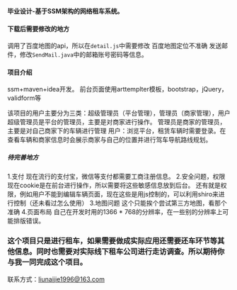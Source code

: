 **毕业设计-基于SSM架构的网络租车系统。**
#### 下载后需要修改的地方 
调用了百度地图的api，所以在`detail.js`中需要修改  百度地图定位不准确
发送邮件，修改`SendMail.java`中的邮箱账号密码等信息。
#### 项目介绍
ssm+maven+idea开发。
前台页面使用arttemplter模板，bootstrap，jQuery，validform等

该项目的用户主要分为三类：超级管理员（平台管理），管理员（商家管理），用户
超级管理员是平台的管理员，主要是对商家进行操作。
管理员是商家的管理员，主要是对自己商家下的车辆进行管理
用户：浏览平台，租赁车辆时需要登录。在查看车辆和商家信息时会展示商家与自己的位置并进行驾车导航路线规划。

##### 待完善地方
1.支付
 现在流行的支付宝，微信等支付都需要工商注册信息。
2.安全问题，权限
  现在cookie是在前台进行操作，所以需要将这些敏感信息放到后台。
  还有就是权限，例如用户不能到编辑车辆页面，现在这些是用js控制的，可以利用shiro来进行控制（还未看过怎么使用）
3.地图问题
  这个只能挨个尝试第三方地图，看那个准确
4.页面布局
  自己在开发时用的1366 * 768的分辨率，在一些别的分辨率上可能排版错误。
### 这个项目只是进行租车，如果需要做成实际应用还需要还车环节等其他信息。同时也需要对实际线下租车公司进行走访调查。所以期待你与我一同完成这个项目。

联系方式：liunaijie1996@163.com
